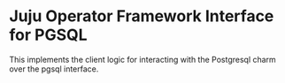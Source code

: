 Juju Operator Framework Interface for PGSQL
===========================================

This implements the client logic for interacting with the Postgresql charm over
the pgsql interface.

